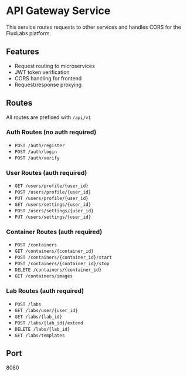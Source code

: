 # API Gateway Service

This service routes requests to other services and handles CORS for the FluxLabs platform.

## Features

- Request routing to microservices
- JWT token verification
- CORS handling for frontend
- Request/response proxying

## Routes

All routes are prefixed with `/api/v1`

### Auth Routes (no auth required)
- `POST /auth/register`
- `POST /auth/login` 
- `POST /auth/verify`

### User Routes (auth required)
- `GET /users/profile/{user_id}`
- `POST /users/profile/{user_id}`
- `PUT /users/profile/{user_id}`
- `GET /users/settings/{user_id}`
- `POST /users/settings/{user_id}`
- `PUT /users/settings/{user_id}`

### Container Routes (auth required)
- `POST /containers`
- `GET /containers/{container_id}`
- `POST /containers/{container_id}/start`
- `POST /containers/{container_id}/stop`
- `DELETE /containers/{container_id}`
- `GET /containers/images`

### Lab Routes (auth required)
- `POST /labs`
- `GET /labs/user/{user_id}`
- `GET /labs/{lab_id}`
- `POST /labs/{lab_id}/extend`
- `DELETE /labs/{lab_id}`
- `GET /labs/templates`

## Port

8080
